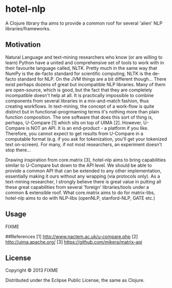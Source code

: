 # hotel-nlp

A Clojure library tha aims to provide a common roof for several 'alien' NLP libraries/frameworks.  

## Motivation
Natural Language and text-mining researchers who know (or are willing to learn) Python have a united and comprehensive set of tools to work with in their favourite language called, NLTK. 
Pretty much in the same way that NumPy is the de-facto standard for scientific computing, NLTK is the de-facto standard for NLP. On the JVM things are a bit different though...
There exist perhaps dozens of great but incompatible NLP libraries. Many of them are open-source, which is good, but the fact that they are completely incompatible doesn't help at all. 
It is practically impossible to combine components from several libraries in a mix-and-match fashion, thus creating workflows. In text-mining, the concept of a work-flow is quite distinct but 
in functional-progrmaming terms it's nothing more than plain function composition. The one software that does this sort of thing is, perhaps, U-Compare [1] which sits on top of UIMA [2]. However, U-Compare is NOT an API. It is an end-product - a platform if you like. Therefore, you cannot expect to get results from U-Compare in a computable format (e.g. if you ask for tokenization, you'll get your tokenized text on-screen). For many, if not most researchers, an experiment doesn't stop there...

Drawing inspiration from core.matrix [3], hotel-nlp aims to bring capabilities similar to U-Compare but down to the API level. We should be able to provide a common API that can be extended to 
any other implementation, essentially making it ours without any wrapping (via protocols only). As a text-mining researcher, I strongly believe there is great value in putting all these great capabilities from several 'foreign' libraries/tools under a common & extensible roof. What core.matrix aims to do for matrix-libs, hotel-nlp aims to do with NLP-libs (openNLP, stanford-NLP, GATE etc.)          

## Usage

FIXME


##References
[1] http://www.nactem.ac.uk/u-compare.php
[2] http://uima.apache.org/
[3] https://github.com/mikera/matrix-api 

## License

Copyright © 2013 FIXME

Distributed under the Eclipse Public License, the same as Clojure.
